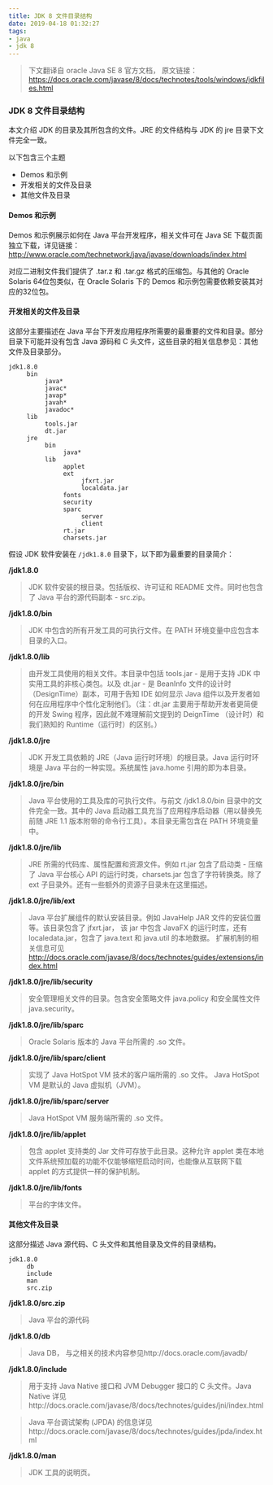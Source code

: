 ```yaml
---
title: JDK 8 文件目录结构
date: 2019-04-18 01:32:27
tags: 
- java
- jdk 8
---
```


> 下文翻译自 oracle Java SE 8 官方文档， 原文链接：https://docs.oracle.com/javase/8/docs/technotes/tools/windows/jdkfiles.html

### JDK 8 文件目录结构

本文介绍 JDK 的目录及其所包含的文件。JRE 的文件结构与 JDK 的 jre 目录下文件完全一致。

以下包含三个主题
- Demos 和示例
- 开发相关的文件及目录
- 其他文件及目录

#### Demos 和示例
Demos 和示例展示如何在 Java 平台开发程序，相关文件可在 Java SE 下载页面独立下载，详见链接：http://www.oracle.com/technetwork/java/javase/downloads/index.html

对应二进制文件我们提供了 .tar.z 和 .tar.gz 格式的压缩包。与其他的 Oracle Solaris 64位包类似，在 Oracle Solaris 下的 Demos 和示例包需要依赖安装其对应的32位包。

#### 开发相关的文件及目录
这部分主要描述在 Java 平台下开发应用程序所需要的最重要的文件和目录。部分目录下可能并没有包含 Java 源码和 C 头文件，这些目录的相关信息参见：其他文件及目录部分。

``` text
jdk1.8.0
     bin
          java*
          javac*
          javap*
          javah*
          javadoc*
     lib
          tools.jar
          dt.jar
     jre
          bin
               java*
          lib
               applet
               ext
                    jfxrt.jar
                    localdata.jar
               fonts
               security
               sparc
                    server
                    client
               rt.jar
               charsets.jar
```

假设 JDK 软件安装在 `/jdk1.8.0` 目录下，以下即为最重要的目录简介：

**/jdk1.8.0**
> JDK 软件安装的根目录。包括版权、许可证和 README 文件。同时也包含了 Java 平台的源代码副本 - src.zip。

**/jdk1.8.0/bin**
> JDK 中包含的所有开发工具的可执行文件。在 PATH 环境变量中应包含本目录的入口。

**/jdk1.8.0/lib**
> 由开发工具使用的相关文件。本目录中包括 tools.jar - 是用于支持 JDK 中实用工具的非核心类包。以及 dt.jar - 是 BeanInfo 文件的设计时（DesignTime）副本，可用于告知 IDE 如何显示 Java 组件以及开发者如何在应用程序中个性化定制他们。（注：dt.jar 主要用于帮助开发者更简便的开发 Swing 程序，因此就不难理解前文提到的 DeignTime （设计时）和我们熟知的 Runtime（运行时）的区别。）

**/jdk1.8.0/jre**
> JDK 开发工具依赖的 JRE（Java 运行时环境）的根目录。Java 运行时环境是 Java 平台的一种实现。系统属性 java.home 引用的即为本目录。

**/jdk1.8.0/jre/bin**
> Java 平台使用的工具及库的可执行文件。与前文 /jdk1.8.0/bin 目录中的文件完全一致。其中的 Java 启动器工具充当了应用程序启动器（用以替换先前随 JRE 1.1 版本附带的命令行工具）。本目录无需包含在 PATH 环境变量中。

**/jdk1.8.0/jre/lib**
> JRE 所需的代码库、属性配置和资源文件。例如 rt.jar 包含了启动类 - 压缩了 Java 平台核心 API 的运行时类，charsets.jar 包含了字符转换类。除了 ext 子目录外。还有一些额外的资源子目录未在这里描述。

**/jdk1.8.0/jre/lib/ext**
> Java 平台扩展组件的默认安装目录。例如 JavaHelp JAR 文件的安装位置等。该目录包含了 jfxrt.jar， 该 jar 中包含 JavaFX 的运行时库，还有 localedata.jar，包含了 java.text 和 java.util 的本地数据。 扩展机制的相关信息可见 http://docs.oracle.com/javase/8/docs/technotes/guides/extensions/index.html

**/jdk1.8.0/jre/lib/security**
> 安全管理相关文件的目录。包含安全策略文件 java.policy 和安全属性文件 java.security。

**/jdk1.8.0/jre/lib/sparc**
> Oracle Solaris 版本的 Java 平台所需的 .so 文件。

**/jdk1.8.0/jre/lib/sparc/client**
> 实现了 Java HotSpot VM 技术的客户端所需的 .so 文件。 Java HotSpot VM 是默认的 Java 虚拟机（JVM）。

**/jdk1.8.0/jre/lib/sparc/server**
> Java HotSpot VM 服务端所需的 .so 文件。

**/jdk1.8.0/jre/lib/applet**
> 包含 applet 支持类的 Jar 文件可存放于此目录。这种允许 applet 类在本地文件系统预加载的功能不仅能够缩短启动时间，也能像从互联网下载 applet 的方式提供一样的保护机制。

**/jdk1.8.0/jre/lib/fonts**
> 平台的字体文件。

#### 其他文件及目录
这部分描述 Java 源代码、C 头文件和其他目录及文件的目录结构。

``` text
jdk1.8.0
     db
     include
     man
     src.zip
```

**/jdk1.8.0/src.zip**
> Java 平台的源代码

**/jdk1.8.0/db**
> Java DB， 与之相关的技术内容参见http://docs.oracle.com/javadb/

**/jdk1.8.0/include**
> 用于支持 Java Native 接口和 JVM Debugger 接口的 C 头文件。Java Native 详见http://docs.oracle.com/javase/8/docs/technotes/guides/jni/index.html

> Java 平台调试架构 (JPDA) 的信息详见http://docs.oracle.com/javase/8/docs/technotes/guides/jpda/index.html

**/jdk1.8.0/man**

> JDK 工具的说明页。